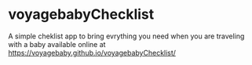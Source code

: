 # voyagebabyChecklist
A simple cheklist app to bring evrything you need when you are traveling with a baby
available online at https://voyagebaby.github.io/voyagebabyChecklist/
